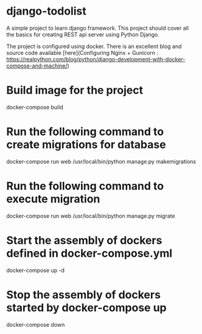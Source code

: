 # django-todolist
A simple project to learn django framework. This project should cover all the basics for creating REST api server using Python Django.

The project is configured using docker. There is an excellent blog and source code available [here](Configuring Nginx + Gunicorn :
https://realpython.com/blog/python/django-development-with-docker-compose-and-machine/)

# Build image for the project
docker-compose build
# Run the following command to create migrations for database
docker-compose run web /usr/local/bin/python manage.py makemigrations
# Run the following command to execute migration
docker-compose run web /usr/local/bin/python manage.py migrate
# Start the assembly of dockers defined in docker-compose.yml
docker-compose up -d
# Stop the assembly of dockers started by docker-compose up
docker-compose down

